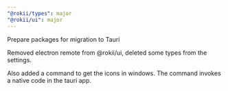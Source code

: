 ```yaml
---
"@rokii/types": major
"@rokii/ui": major
---
```


Prepare packages for migration to Tauri

Removed electron remote from @rokii/ui, deleted some types from the settings.

Also added a command to get the icons in windows. The command invokes a native code in the tauri app.
